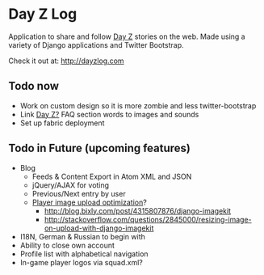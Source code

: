 # Day Z Log

Application to share and follow <a href="http://dayzmod.com">Day Z</a> stories on the web. Made using a variety of Django applications and Twitter Bootstrap.

Check it out at: <http://dayzlog.com>

## Todo now

- Work on custom design so it is more zombie and less twitter-bootstrap
- Link [Day Z?](http://dayzlog.com/faq/#dayz) FAQ section words to images and sounds
- Set up fabric deployment

## Todo in Future (upcoming features)

- Blog
    - Feeds & Content Export in Atom XML and JSON
    - jQuery/AJAX for voting
    - Previous/Next entry by user
    - [Player image upload optimization](https://github.com/jdriscoll/django-imagekit)?
        - <http://blog.bixly.com/post/4315807876/django-imagekit>
        - <http://stackoverflow.com/questions/2845000/resizing-image-on-upload-with-django-imagekit>
- I18N, German & Russian to begin with
- Ability to close own account
- Profile list with alphabetical navigation
- In-game player logos via squad.xml?